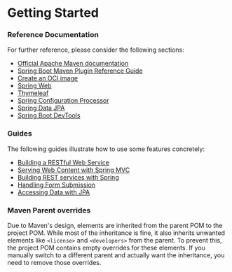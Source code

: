 # Getting Started

### Reference Documentation
For further reference, please consider the following sections:

* [Official Apache Maven documentation](https://maven.apache.org/guides/index.html)
* [Spring Boot Maven Plugin Reference Guide](https://docs.spring.io/spring-boot/docs/3.3.2-SNAPSHOT/maven-plugin/reference/html/)
* [Create an OCI image](https://docs.spring.io/spring-boot/docs/3.3.2-SNAPSHOT/maven-plugin/reference/html/#build-image)
* [Spring Web](https://docs.spring.io/spring-boot/docs/3.3.2-SNAPSHOT/reference/htmlsingle/index.html#web)
* [Thymeleaf](https://docs.spring.io/spring-boot/docs/3.3.2-SNAPSHOT/reference/htmlsingle/index.html#web.servlet.spring-mvc.template-engines)
* [Spring Configuration Processor](https://docs.spring.io/spring-boot/docs/3.3.2-SNAPSHOT/reference/htmlsingle/index.html#appendix.configuration-metadata.annotation-processor)
* [Spring Data JPA](https://docs.spring.io/spring-boot/docs/3.3.2-SNAPSHOT/reference/htmlsingle/index.html#data.sql.jpa-and-spring-data)
* [Spring Boot DevTools](https://docs.spring.io/spring-boot/docs/3.3.2-SNAPSHOT/reference/htmlsingle/index.html#using.devtools)

### Guides
The following guides illustrate how to use some features concretely:

* [Building a RESTful Web Service](https://spring.io/guides/gs/rest-service/)
* [Serving Web Content with Spring MVC](https://spring.io/guides/gs/serving-web-content/)
* [Building REST services with Spring](https://spring.io/guides/tutorials/rest/)
* [Handling Form Submission](https://spring.io/guides/gs/handling-form-submission/)
* [Accessing Data with JPA](https://spring.io/guides/gs/accessing-data-jpa/)

### Maven Parent overrides

Due to Maven's design, elements are inherited from the parent POM to the project POM.
While most of the inheritance is fine, it also inherits unwanted elements like `<license>` and `<developers>` from the parent.
To prevent this, the project POM contains empty overrides for these elements.
If you manually switch to a different parent and actually want the inheritance, you need to remove those overrides.

